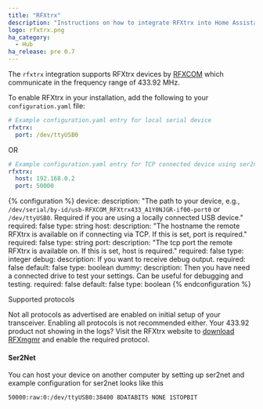```yaml
---
title: "RFXtrx"
description: "Instructions on how to integrate RFXtrx into Home Assistant."
logo: rfxtrx.png
ha_category:
  - Hub
ha_release: pre 0.7
---
```


The `rfxtrx` integration supports RFXtrx devices by [RFXCOM](http://www.rfxcom.com) which communicate in the frequency range of 433.92 MHz.

To enable RFXtrx in your installation, add the following to your `configuration.yaml` file:

```yaml
# Example configuration.yaml entry for local serial device
rfxtrx:
  port: /dev/ttyUSB0
```

OR

```yaml
# Example configuration.yaml entry for TCP connected device using ser2net
rfxtrx:
  host: 192.168.0.2
  port: 50000
```

{% configuration %}
device:
  description: "The path to your device, e.g., `/dev/serial/by-id/usb-RFXCOM_RFXtrx433_A1Y0NJGR-if00-port0` or `/dev/ttyUSB0`. Required if you are using a locally connected USB device."
  required: false
  type: string
host:
  description: "The hostname the remote RFXtrx is available on if connecting via TCP. If this is set, port is required."
  required: false
  type: string
port:
  description: "The tcp port the remote RFXtrx is available on. If this is set, host is required."
  required: false
  type: integer
debug:
  description: If you want to receive debug output.
  required: false
  default: false
  type: boolean
dummy:
  description: Then you have need a connected drive to test your settings. Can be useful for debugging and testing.
  required: false
  default: false
  type: boolean
{% endconfiguration %}

Supported protocols

Not all protocols as advertised are enabled on initial setup of your transceiver. Enabling all protocols is not recommended either. Your 433.92 product not showing in the logs? Visit the RFXtrx website to [download RFXmgmr](http://www.rfxcom.com/epages/78165469.sf/nl_NL/?ObjectPath=/Shops/78165469/Categories/Downloads) and enable the required protocol.

#### Ser2Net

You can host your device on another computer by setting up ser2net and example configuration for ser2net looks like this

```text
50000:raw:0:/dev/ttyUSB0:38400 8DATABITS NONE 1STOPBIT
```
